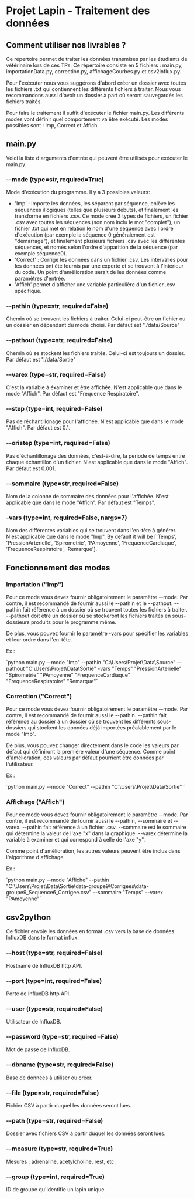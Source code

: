 # Projet Lapin - Traitement des données

## Comment utiliser nos livrables ?

Ce répertoire permet de traiter les données transmises par les étudiants de vétérinaire lors de ces TPs. Ce répertoire consiste en 5 fichiers : main.py, importationData.py, correction.py, affichageCourbes.py et csv2influx.py.

Pour l'exécuter nous vous suggérons d'abord créer un dossier avec toutes les fichiers .txt qui contiennent les différents fichiers à traiter. Nous vous recommandons aussi d'avoir un dossier à part où seront sauvegardés les fichiers traités.

Pour faire le traitement il suffit d'exécuter le fichier main.py. Les différents modes vont définir quel comportement va être exécuté. Les modes possibles sont : Imp, Correct et Affich.

## main.py

Voici la liste d'arguments d'entrée qui peuvent être utilisés pour exécuter le main.py:


### --mode (type=str, required=True)

Mode d'exécution du programme. Il y a 3 possibles valeurs: 
  - 'Imp' : Importe les données, les séparent par séquence, enlève les séquences illogiques (telles que plusieurs débuts), et finalement les transforme en fichiers .csv. Ce mode crée 3 types de fichiers, un fichier .csv avec toutes les séquences (son nom inclu le mot "complet"), un fichier .txt qui met en relation le nom d'une séquence avec l'ordre d'exécution (par exemple la séquence 0 généralement est "démarrage"), et finalement plusieurs fichiers .csv avec les différentes séquences, et només selon l'ordre d'apparition de la séquence (par exemple séquence0).
  - 'Correct' : Corrige les données dans un fichier .csv. Les intervalles pour les données ont été fournis par une experte et se trouvent à l'intérieur du code. Un point d'amélioration serait de les données comme paramètres d'entrée.
  - 'Affich' permet d'afficher une variable particulière d'un fichier .csv spécifique.

### --pathin (type=str, required=False)

Chemin où se trouvent les fichiers à traiter. Celui-ci peut-être un fichier ou un dossier en dépendant du mode choisi. Par défaut est "./data/Source"

### --pathout (type=str, required=False)

Chemin où se stockent les fichiers traités. Celui-ci est toujours un dossier. Par défaut est "./data/Sortie"

### --varex (type=str, required=False)

C'est la variable à éxaminer et être affichée. N'est applicable que dans le mode "Affich". Par défaut est "Frequence Respiratoire".

### --step (type=int, required=False)

Pas de réchantillonage pour l'affichée. N'est applicable que dans le mode "Affich". Par défaut est 0.1.

### --oristep (type=int, required=False)

Pas d'échantillonage des données, c'est-à-dire, la periode de temps entre chaque échantillon d'un fichier. N'est applicable que dans le mode "Affich". Par défaut est 0.001.

### --sommaire (type=str, required=False)

Nom de la colonne de sommaire des données pour l'affichée. N'est applicable que dans le mode "Affich". Par défaut est "Temps".

### -vars (type=int, required=False, nargs=7)

Nom des différentes variables qui se trouvent dans l'en-tête à générer. N'est applicable que dans le mode "Imp". By default it will be ['Temps', 'PressionArterielle', 'Spirometrie', 'PAmoyenne', 'FrequenceCardiaque', 'FrequenceRespiratoire', 'Remarque'].

## Fonctionnement des modes

### Importation ("Imp")

Pour ce mode vous devez fournir obligatoirement le paramètre --mode. Par contre, il est recommandé de fournir aussi le --pathin et le --pathout. --pathin fait référence à un dossier où se trouvent toutes les fichiers à traiter. --pathout doit être un dossier où se stockeront les fichiers traités en sous-dossieurs produits pour le programme même.

De plus, vous pouvez fournir le paramètre -vars pour spécifier les variables et leur ordre dans l'en-tête.

Ex : 

´python main.py --mode "Imp" --pathin "C:\Users\Projet\Data\Source" --pathout "C:\Users\Projet\Data\Sortie" -vars "Temps" "PressionArterielle" "Spirometrie" "PAmoyenne" "FrequenceCardiaque" "FrequenceRespiratoire" "Remarque"´

### Correction ("Correct")

Pour ce mode vous devez fournir obligatoirement le paramètre --mode. Par contre, il est recommandé de fournir aussi le --pathin. --pathin fait référence au dossier à un dossier où se trouvent les différents sous-dossiers qui stockent les données déjà importées préalablement par le mode "Imp".

De plus, vous pouvez changer directement dans le code les valeurs par défaut qui définiront la première valeur d'une séquence. Comme point d'amélioration, ces valeurs par défaut pourrient être données par l'utilisateur.

Ex : 

´python main.py --mode "Correct" --pathin "C:\Users\Projet\Data\Sortie" ´

### Affichage ("Affich")

Pour ce mode vous devez fournir obligatoirement le paramètre --mode. Par contre, il est recommandé de fournir aussi le --pathin, --sommaire et --varex. --pathin fait référence à un fichier .csv. --sommaire est le sommaire qui détermine la valeur de l'axe "x" dans la graphique. --varex détermine la variable à examiner et qui correspond à celle de l'axe "y".

Comme point d'amélioration, les autres valeurs peuvent être inclus dans l'algorithme d'affichage.

Ex : 

´python main.py --mode "Affiche" --pathin "C:\Users\Projet\Data\Sortie\data-groupe9\Corrigees\data-groupe9_Sequence6_Corrigee.csv" --sommaire "Temps" --varex "PAmoyenne"´


## csv2python

Ce fichier envoie les données en format .csv vers la base de données InfluxDB dans le format influx.

### --host (type=str, required=False)

Hostname de InfluxDB http API.

### --port (type=int, required=False)

Porte de InfluxDB http API.

### --user (type=str, required=False)

Utilisateur de InfluxDB.

### --password (type=str, required=False)

Mot de passe de InfluxDB.

### --dbname (type=str, required=False)

Base de données à utiliser ou créer.

### --file (type=str, required=False)

Fichier CSV à partir duquel les données seront lues.

### --path (type=str, required=False)

Dossier avec fichiers CSV à partir duquel les données seront lues.

### --measure (type=str, required=True)

Mesures : adrenaline, acetylcholine, rest, etc.

### --group (type=int, required=True)

ID de groupe qu'identifie un lapin unique.
